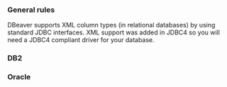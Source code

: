 ### General rules
DBeaver supports XML column types (in relational databases) by using standard JDBC interfaces.
XML support was added in JDBC4 so you will need a JDBC4 compliant driver for your database.

### DB2

### Oracle